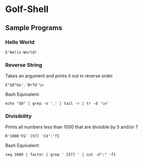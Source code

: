 # Golf-Shell

## Sample Programs
### Hello World
```
E'Hello World!
```

### Reverse String
Takes an argument and prints it out in reverse order
```
E"$0"Go'.'BrTd'\n
```
Bash Equivalent:
```
echo "$0" | grep -o '.' | tail -r | tr -d '\n'
```

### Divisibility
Prints all numbers less than 1000 that are divisible by 5 and/or 7
```
R'1000'FG' [57] 'Cd':'f1
```

Bash Equivalent:
```
seq 1000 | factor | grep ' [57] ' | cut -d":" -f1
```